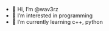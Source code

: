 - 👋 Hi, I’m @wav3rz
- 👀 I’m interested in programming
- 🌱 I’m currently learning c++, python
<!---
wav3rz/wav3rz is a ✨ special ✨ repository because its `README.md` (this file) appears on your GitHub profile.
You can click the Preview link to take a look at your changes.
--->
